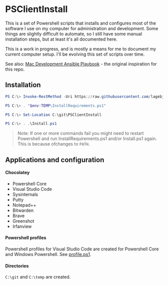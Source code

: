 # PSClientInstall

This is a set of Powershell scripts that installs and configures most of the software I use on my computer for administration and development. Some things are slightly difficult to automate, so I still have some manual installation steps, but at least it's all documented here.

This is a work in progress, and is mostly a means for me to document my current computer setup. I'll be evolving this set of scripts over time.

See also:
[Mac Development Ansible Playbook](https://github.com/geerlingguy/mac-dev-playbook) - the original inspiration for this repo.

## Installation
```powershell
PS C:\> Invoke-RestMethod -Uri https://raw.githubusercontent.com/lagebj/PSClientInstall/master/scripts/InstallRequirements.ps1 -OutFile "$env:TEMP\InstallRequirements.ps1"

PS C:\> . "$env:TEMP\InstallRequirements.ps1"

PS C:\> Set-Location C:\git\PSClientInstall

PS C:\> . .\Install.ps1
```
> Note: If one or more commands fail you might need to restart Powershell and run InstallRequirements.ps1 and/or Install.ps1 again. This is because ofchanges to `PATH`.

## Applications and configuration
#### Chocolatey
- Powershell Core
- Visual Studio Code
- Sysinternals
- Putty
- Notepad++
- Bitwarden
- Brave
- Greenshot
- Irfanview

#### Powershell profiles
Powershell profiles for Visual Studio Code are created for Powershell Core and Windows Powershell. See [profile.ps1](files/profile.ps1).

#### Directories
`C:\git` and `C:\temp` are created.

